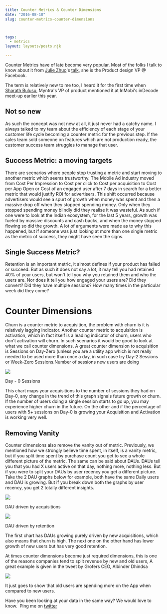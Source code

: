 ```yaml
---
title: Counter Metrics & Counter Dimensions
date: "2016-08-18"
slug: counter-metrics-counter-dimensions



tags: 
  - metrics 
layout: layouts/posts.njk

---
```


Counter Metrics have of late become very popular. Most of the folks I talk to know about it from [Julie Zhuo](https://medium.com/u/b8a4e5ae7490?source=post_page-----d8831f725bc7----------------------)'s [talk](https://medium.com/the-year-of-the-looking-glass/building-products-91aa93bea4bb), she is the Product design VP @ Facebook.

The term is relatively new to me too, I heard it for the first time when [Sharath Bulusu](https://medium.com/u/9535d97bf6d7?source=post_page-----d8831f725bc7----------------------), Myntra's VP of product mentioned it at InMobi's inDecode meet-up earlier this year.

## Not so new

As such the concept was not new at all, it just never had a catchy name. I always talked to my team about the efficiency of each stage of your customer life cycle becoming a counter metric for the previous step. If the sales team sold someone on features which are not production ready, the customer success team struggles to manage that user.

## Success Metric: a moving targets

There are scenarios where people stop trusting a metric and start moving to another metric which seems trustworthy. The Mobile Ad industry moved from Cost Per Impression to Cost per click to Cost per acquisition to Cost per App Open or Cost of an engaged user after 7 days in search for a better metric that would justify ROI for advertisers. This shift occurred because advertisers would see a spurt of growth when money was spent and then a massive drop off when they stopped spending money. Only when they stopped spending money blindly did they realise it was wasteful. As such if one were to look at the Indian ecosystem, for the last 5 years, growth was fueled by massive discounts and cash backs, and when the money stopped flowing so did the growth. A lot of arguments were made as to why this happened, but if someone was just looking at more than one single metric as the metric of success, they might have seen the signs.

## Single Success Metric?

Retention is an important metric, it almost defines if your product has failed or succeed. But as such it does not say a lot, it may tell you had retained 40% of your users, but won't tell you why you retained them and who the users are. Nor does it tell you how engaged your users are? Did they convert? Did they have multiple sessions? How many times in the particular week did they come?

# Counter Dimensions

Churn is a counter metric to acquisition, the problem with churn is it is relatively lagging indicator. Another counter metric to acquisition is activation, which in fact itself is a leading indicator of churn, users who don't activation will churn. In such scenarios it would be good to look at what we call counter dimensions. A great counter dimension to acquisition is Sessions on Day-Zero (unless you are a utility app which is not really needed to be used more than once a day, in such case try Day-2 Sessions or Week-Zero Sessions.Number of sessions new users are doing

![](/assets/counter-metrics-image.png)

Day - 0 Sessions

This chart maps your acquisitions to the number of sessions they had on Day-0, any change in the trend of this graph signals future growth or churn. If the number of users doing a single session starts to go up, you may experience higher churn in the future. On the other and if the percentage of users with 5+ sessions on Day-0 is growing your Acquisition and Activation is working very well.

## Removing Vanity

Counter dimensions also remove the vanity out of metric. Previously, we mentioned how we strongly believe time spent, in itself, is a vanity metric, but if you split time spent by purchase count you get to see a whole different picture of the metric. The same can be said about DAUs. DAUs tell you that you had X users active on that day, nothing more, nothing less. But if you were to split your DAUs by user recency you get a different picture. Take the 2 DAU graphs below for example, both have the same Daily users and DAU is growing. But if you break down both the graphs by user recency, you get 2 totally different insights.

![](/assets/counter-metrics-image-1.png)

DAU driven by acquisitions

![](/assets/counter-metrics-image-2.png)

DAU driven by retention

The first chart has DAUs growing purely driven by new acquisitions, which also means that churn is high. The next one on the other hand has lower growth of new users but has very good retention.

At times counter dimensions become just required dimensions, this is one of the reasons companies tend to split revenue by new and old users, A great example is given in the tweet by Grofers CEO, Albinder Dhindsa

[![](/assets/counter-metrics-image-3.png)](https://twitter.com/albinder/status/716907511928979456)

It just goes to show that old users are spending more on the App when compared to new users.

Have you been looking at your data in the same way? We would love to know.  Ping me on [twitter](http://twitter.com/ravivyas84)
